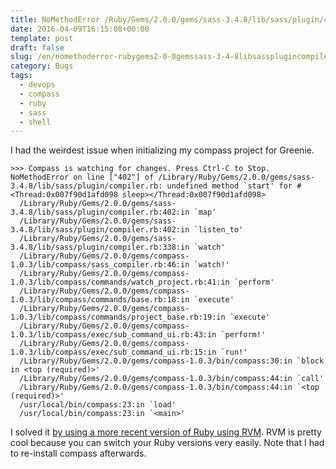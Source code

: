 ```yaml
--- 
title: NoMethodError /Ruby/Gems/2.0.0/gems/sass-3.4.8/lib/sass/plugin/compiler.rb Undefined method start
date: 2016-04-09T16:15:08+00:00
template: post
draft: false
slug: /en/nomethoderror-rubygems2-0-0gemssass-3-4-8libsassplugincompiler-rb-undefined-method-start/
category: Bugs
tags:
  - devops
  - compass
  - ruby
  - sass
  - shell
---
```


I had the weirdest issue when initializing my compass project for Greenie.

```shell kikoo:greenie leiluspocus$ sudo compass watch --trace
>>> Compass is watching for changes. Press Ctrl-C to Stop.
NoMethodError on line ["402"] of /Library/Ruby/Gems/2.0.0/gems/sass-3.4.8/lib/sass/plugin/compiler.rb: undefined method `start' for #<Thread:0x007f90d1afd098 sleep></Thread:0x007f90d1afd098>
  /Library/Ruby/Gems/2.0.0/gems/sass-3.4.8/lib/sass/plugin/compiler.rb:402:in `map'
  /Library/Ruby/Gems/2.0.0/gems/sass-3.4.8/lib/sass/plugin/compiler.rb:402:in `listen_to'
  /Library/Ruby/Gems/2.0.0/gems/sass-3.4.8/lib/sass/plugin/compiler.rb:338:in `watch'
  /Library/Ruby/Gems/2.0.0/gems/compass-1.0.3/lib/compass/sass_compiler.rb:46:in `watch!'
  /Library/Ruby/Gems/2.0.0/gems/compass-1.0.3/lib/compass/commands/watch_project.rb:41:in `perform'
  /Library/Ruby/Gems/2.0.0/gems/compass-1.0.3/lib/compass/commands/base.rb:18:in `execute'
  /Library/Ruby/Gems/2.0.0/gems/compass-1.0.3/lib/compass/commands/project_base.rb:19:in `execute'
  /Library/Ruby/Gems/2.0.0/gems/compass-1.0.3/lib/compass/exec/sub_command_ui.rb:43:in `perform!'
  /Library/Ruby/Gems/2.0.0/gems/compass-1.0.3/lib/compass/exec/sub_command_ui.rb:15:in `run!'
  /Library/Ruby/Gems/2.0.0/gems/compass-1.0.3/bin/compass:30:in `block in <top (required)>'
  /Library/Ruby/Gems/2.0.0/gems/compass-1.0.3/bin/compass:44:in `call'
  /Library/Ruby/Gems/2.0.0/gems/compass-1.0.3/bin/compass:44:in `<top (required)>'
  /usr/local/bin/compass:23:in `load'
  /usr/local/bin/compass:23:in `<main>'
```

I solved it [by using a more recent version of Ruby using RVM](http://code.tutsplus.com/tutorials/how-to-install-ruby-on-a-mac--net-21664). RVM is pretty cool because you can switch your Ruby versions very easily. Note that I had to re-install compass afterwards. 
